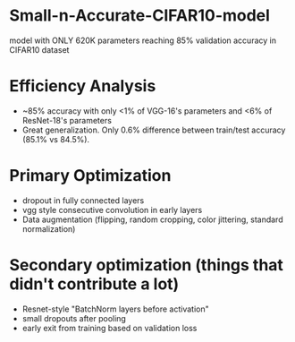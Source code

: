 # Small-n-Accurate-CIFAR10-model
model with ONLY 620K parameters reaching 85% validation accuracy in CIFAR10 dataset

# Efficiency Analysis
- ~85% accuracy with only <1% of VGG-16's parameters and <6% of ResNet-18's parameters
- Great generalization. Only 0.6% difference between train/test accuracy (85.1% vs 84.5%).

# Primary Optimization
- dropout in fully connected layers
- vgg style consecutive convolution in early layers
- Data augmentation (flipping, random cropping, color jittering, standard normalization)

# Secondary optimization (things that didn't contribute a lot)
- Resnet-style "BatchNorm layers before activation"
- small dropouts after pooling
- early exit from training based on validation loss

